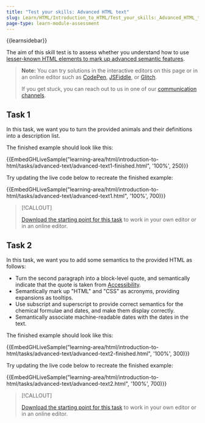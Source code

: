 ```yaml
---
title: "Test your skills: Advanced HTML text"
slug: Learn/HTML/Introduction_to_HTML/Test_your_skills:_Advanced_HTML_text
page-type: learn-module-assessment
---
```


{{learnsidebar}}

The aim of this skill test is to assess whether you understand how to use [lesser-known HTML elements to mark up advanced semantic features](/en-US/docs/Learn/HTML/Introduction_to_HTML/Advanced_text_formatting).

> **Note:** You can try solutions in the interactive editors on this page or in an online editor such as [CodePen](https://codepen.io/), [JSFiddle](https://jsfiddle.net/), or [Glitch](https://glitch.com/).
>
> If you get stuck, you can reach out to us in one of our [communication channels](/en-US/docs/MDN/Community/Communication_channels).

## Task 1

In this task, we want you to turn the provided animals and their definitions into a description list.

The finished example should look like this:

{{EmbedGHLiveSample("learning-area/html/introduction-to-html/tasks/advanced-text/advanced-text1-finished.html", '100%', 250)}}

Try updating the live code below to recreate the finished example:

{{EmbedGHLiveSample("learning-area/html/introduction-to-html/tasks/advanced-text/advanced-text1.html", '100%', 700)}}

> [!CALLOUT]
>
> [Download the starting point for this task](https://github.com/mdn/learning-area/blob/main/html/introduction-to-html/tasks/advanced-text/advanced-text1-download.html) to work in your own editor or in an online editor.

## Task 2

In this task, we want you to add some semantics to the provided HTML as follows:

- Turn the second paragraph into a block-level quote, and semantically indicate that the quote is taken from [Accessibility](/en-US/docs/Learn/Accessibility).
- Semantically mark up "HTML" and "CSS" as acronyms, providing expansions as tooltips.
- Use subscript and superscript to provide correct semantics for the chemical formulae and dates, and make them display correctly.
- Semantically associate machine-readable dates with the dates in the text.

The finished example should look like this:

{{EmbedGHLiveSample("learning-area/html/introduction-to-html/tasks/advanced-text/advanced-text2-finished.html", '100%', 300)}}

Try updating the live code below to recreate the finished example:

{{EmbedGHLiveSample("learning-area/html/introduction-to-html/tasks/advanced-text/advanced-text2.html", '100%', 700)}}

> [!CALLOUT]
>
> [Download the starting point for this task](https://github.com/mdn/learning-area/blob/main/html/introduction-to-html/tasks/advanced-text/advanced-text2-download.html) to work in your own editor or in an online editor.
